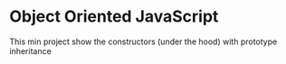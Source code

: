# Object Oriented JavaScript
 This min project show the constructors (under the hood) with prototype inheritance 
